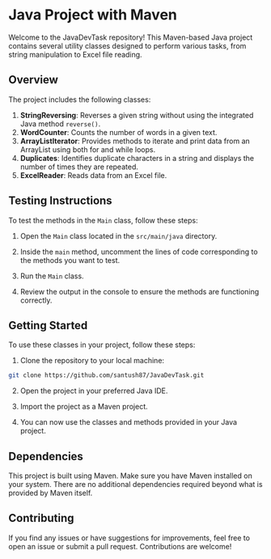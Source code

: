 # Java Project with Maven

Welcome to the JavaDevTask repository! This Maven-based Java project contains several utility classes designed to perform various tasks, from string manipulation to Excel file reading.

## Overview

The project includes the following classes:

1. **StringReversing**: Reverses a given string without using the integrated Java method `reverse()`.
2. **WordCounter**: Counts the number of words in a given text.
3. **ArrayListIterator**: Provides methods to iterate and print data from an ArrayList using both for and while loops.
4. **Duplicates**: Identifies duplicate characters in a string and displays the number of times they are repeated.
5. **ExcelReader**: Reads data from an Excel file.

## Testing Instructions

To test the methods in the `Main` class, follow these steps:

1. Open the `Main` class located in the `src/main/java` directory.

2. Inside the `main` method, uncomment the lines of code corresponding to the methods you want to test.

3. Run the `Main` class.

4. Review the output in the console to ensure the methods are functioning correctly.

## Getting Started

To use these classes in your project, follow these steps:

1. Clone the repository to your local machine:

```bash
git clone https://github.com/santush87/JavaDevTask.git
```

2. Open the project in your preferred Java IDE.

3. Import the project as a Maven project.

4. You can now use the classes and methods provided in your Java project.

## Dependencies
This project is built using Maven. Make sure you have Maven installed on your system. There are no additional dependencies required beyond what is provided by Maven itself.

## Contributing
If you find any issues or have suggestions for improvements, feel free to open an issue or submit a pull request. Contributions are welcome!

